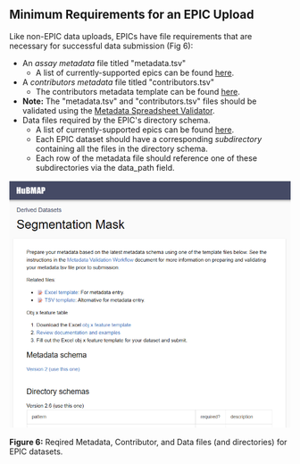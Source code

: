 ## Minimum Requirements for an EPIC Upload
Like non-EPIC data uploads, EPICs have file requirements that are necessary for successful data submission (Fig 6):
- An _assay metadata_ file titled "metadata.tsv" 
  - A list of currently-supported epics can be found [here](https://docs.hubmapconsortium.org/metadata).
- A _contributors metadata_ file titled "contributors.tsv" 
  - The contributors metadata template can be found [here](https://hubmapconsortium.github.io/ingest-validation-tools/contributors/current/).
- **Note:** The "metadata.tsv" and "contributors.tsv" files should be validated using the [Metadata Spreadsheet Validator](https://metadatavalidator.metadatacenter.org/).
- Data files required by the EPIC's directory schema.
  - A list of currently-supported epics can be found [here](https://docs.hubmapconsortium.org/metadata).
  - Each EPIC dataset should have a corresponding _subdirectory_ containing all the files in the directory schema.
  - Each row of the metadata file should reference one of these subdirectories via the data_path field.

![Required Files EPIC datasets](EPICs-Fig6B.png)

**Figure 6:** Reqired Metadata, Contributor, and Data files (and directories) for EPIC datasets.
